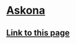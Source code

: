 # [Askona](https://truegelen.github.io/askona/dist/)
[Link to this page](https://truegelen.github.io/askona/dist/)
--------------------------------
